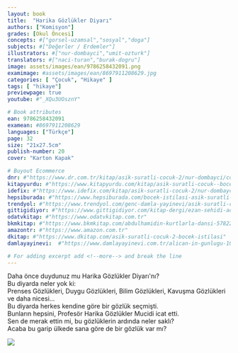 ```yaml
---
layout: book
title:  "Harika Gözlükler Diyarı"
authors: ["Komisyon"]
grades: [Okul Öncesi]
concepts: #["gorsel-uzamsal","sosyal","doga"]
subjects: #["Değerler / Erdemler"]
illustrators: #["nur-dombayci","umit-ozturk"]
translators: #["naci-turan","burak-dogru"]
image: assets/images/ean/9786258432091.png
examimage: #assets/images/ean/8697911208629.jpg
categories: [ "Çocuk", "Hikaye" ]
tags: [ "hikaye"]
previewpage: true
youtube: #"_XQu3UOsznY"

# Book attributes
ean: 9786258432091
examean: #8697911208629
languages: ["Türkçe"]
page: 32
size: "21x27.5cm"
publish-number: 20
cover: "Karton Kapak"

# Buyout Ecommerce
dnr: #"https://www.dr.com.tr/kitap/asik-suratli-cocuk-2/nur-dombayci/cocuk-ve-genclik/genclik-10-yas/roman-oyku/urunno=0001812298001"
kitapyurdu: #"https://www.kitapyurdu.com/kitap/asik-suratli-cocuk--bocek-istilasi/502836.html&filter_name=As%C4%B1k+Suratl%C4%B1+%C3%87ocuk"
idefix: #"https://www.idefix.com/kitap/asik-suratli-cocuk-2/nur-dombayci/cocuk-ve-genclik/genclik-10-yas/roman-oyku/urunno=0001812298001"
hepsiburada: #"https://www.hepsiburada.com/bocek-istilasi-asik-suratli-cocuk-ve-onu-etkilemeyen-siradisi-olaylar-2-p-HBV00000OAK7R"
trendyol: #"https://www.trendyol.com/genc-damla-yayinevi/asik-suratli-cocuk-2-p-31619556"
gittigidiyor: #"https://www.gittigidiyor.com/kitap-dergi/ezan-sehidi-adnan-menderes_pdp_732728793"
odatvkitap: #"https://www.odatvkitap.com.tr"
bkmkitap: #"https://www.bkmkitap.com/abdulhamidin-kurtlarla-dansi-578226"
amazontr: #"https://www.amazon.com.tr"
dkitap: #"https://www.dkitap.com/asik-suratli-cocuk-2-bocek-istilasi"
damlayayinevi:  #"https://www.damlayayinevi.com.tr/alican-in-gunlugu-10-kitap"

# For adding excerpt add <!--more--> and break the line
---
```

Daha önce duydunuz mu Harika Gözlükler Diyarı'nı?  
Bu diyarda neler yok ki:  
Prenses Gözlükleri, Duygu Gözlükleri, Bilim Gözlükleri, Kavuşma Gözlükleri ve daha nicesi...  
Bu diyarda herkes kendine göre bir gözlük seçmişti.  
Bunların hepsini, Profesör Harika Gözlükler Mucidi icat etti.  
Sen de merak ettin mi, bu gözlüklerin ardında neler saklı?  
Acaba bu garip ülkede sana göre de bir gözlük var mı?

<div class="container">
    <div class="row">
      <div class="col-6 col-md-3">
      <img class="zoom" src="/assets/images/books/harika-gozlukler-diyari/harika-gozlukler-diyari1.png" alt="">
      </div>
      <div class="col-6 col-md-3">
          <img class="zoom" src="/assets/images/books/harika-gozlukler-diyari/harika-gozlukler-diyari2.png" >
      </div>
      <div class="col-6 col-md-3">
          <img class="zoom" src="/assets/images/books/harika-gozlukler-diyari/harika-gozlukler-diyari3.png" alt="">
      </div>
      <div class="col-6 col-md-3">
          <img class="zoom" src="/assets/images/books/harika-gozlukler-diyari/harika-gozlukler-diyari4.png" alt="">
      </div>
    </div>
  </div>
<!--more--> 




